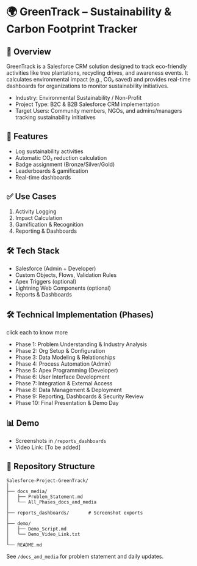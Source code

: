 # 🌍 GreenTrack – Sustainability & Carbon Footprint Tracker

## 🔎 Overview
GreenTrack is a Salesforce CRM solution designed to track eco-friendly activities like tree plantations, recycling drives, and awareness events. It calculates environmental impact (e.g., CO₂ saved) and provides real-time dashboards for organizations to monitor sustainability initiatives.
- Industry: Environmental Sustainability / Non-Profit
- Project Type: B2C & B2B Salesforce CRM implementation
- Target Users: Community members, NGOs, and admins/managers tracking sustainability initiatives

## 🚀 Features
- Log sustainability activities
- Automatic CO₂ reduction calculation
- Badge assignment (Bronze/Silver/Gold)
- Leaderboards & gamification
- Real-time dashboards

## ✅ Use Cases
1. Activity Logging
2. Impact Calculation
3. Gamification & Recognition
4. Reporting & Dashboards

## 🛠️ Tech Stack
- Salesforce (Admin + Developer)
- Custom Objects, Flows, Validation Rules
- Apex Triggers (optional)
- Lightning Web Components (optional)
- Reports & Dashboards

## 🛠️ Technical Implementation (Phases)
click each to know more

- Phase 1: Problem Understanding & Industry Analysis
- Phase 2: Org Setup & Configuration
- Phase 3: Data Modeling & Relationships
- Phase 4: Process Automation (Admin)
- Phase 5: Apex Programming (Developer)
- Phase 6: User Interface Development
- Phase 7: Integration & External Access
- Phase 8: Data Management & Deployment
- Phase 9: Reporting, Dashboards & Security Review
- Phase 10: Final Presentation & Demo Day

## 📊 Demo
- Screenshots in `/reports_dashboards`
- Video Link: [To be added]

## 📂 Repository Structure
```
Salesforce-Project-GreenTrack/
│
├── docs_media/
│   ├── Problem_Statement.md
│   └── All_Phases_docs_and_media
│
├── reports_dashboards/       # Screenshot exports
│
├── demo/
│   ├── Demo_Script.md
│   └── Demo_Video_Link.txt
│
└── README.md
```
See `/docs_and_media` for problem statement and daily updates.
